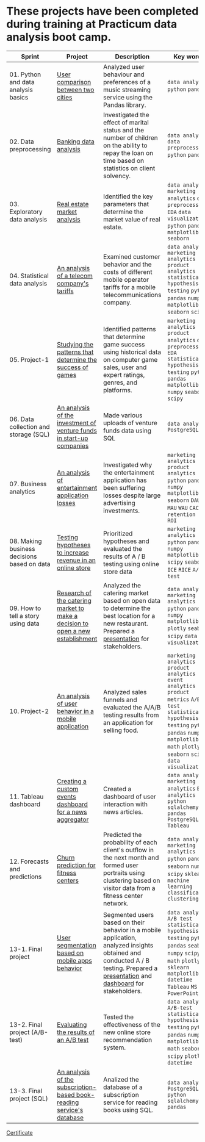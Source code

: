 # These projects have been completed during training at Practicum data analysis boot camp.
| Sprint | Project | Description | Key words |
| --- | --- | --- | --- |
| 01. Python and data analysis basics | [User comparison between two cities](https://github.com/darya134/Data_analytics/tree/main/01.%20Python%20and%20data%20analysis%20basics) | Analyzed user behaviour and preferences of a music streaming service using the Pandas library. | `data analytics` `python` `pandas`|
| 02. Data preprocessing | [Banking data analysis](https://github.com/darya134/Data_analytics/tree/main/02.%20Data%20preprocessing) | Investigated the effect of marital status and the number of children on the ability to repay the loan on time based on statistics on client solvency. | `data analytics` `data preprocessing` `python` `pandas`|
| 03. Exploratory data analysis | [Real estate market analysis](https://github.com/darya134/Data_analytics/tree/main/03.%20Exploratory%20data%20analysis) | Identified the key parameters that determine the market value of real estate. | `data analytics` `marketing analytics` `data preprocessing` `EDA` `data visualization` `python` `pandas` `matplotlib` `seaborn`|
| 04. Statistical data analysis | [An analysis of a telecom company's tariffs](https://github.com/darya134/Data_analytics/tree/main/04.%20Statistical%20data%20analysis) | Examined customer behavior and the costs of different mobile operator tariffs for a mobile telecommunications company. | `data analytics` `marketing analytics` `product analytics` `statistical hypothesis testing` `python` `pandas` `numpy` `matplotlib` `seaborn` `scipy` |
| 05. Project-1 | [Studying the patterns that determine the success of games](https://github.com/darya134/Data_analytics/tree/main/05.%20Project-1) | Identified patterns that determine game success using historical data on computer game sales, user and expert ratings, genres, and platforms. | `marketing analytics` `product analytics` `data preprocessing` `EDA` `statistical hypothesis testing` `python` `pandas`  `matplotlib` `numpy` `seaborn` `scipy` |
| 06. Data collection and storage (SQL) | [An analysis of the investment of venture funds in start-up companies](https://github.com/darya134/Data_analytics/tree/main/06.%20Data%20collection%20and%20storage%20(SQL)) | Made various uploads of venture funds data using SQL | `data analytics` `PostgreSQL` |
| 07. Business analytics | [An analysis of entertainment application losses](https://github.com/darya134/Data_analytics/tree/main/07.%20Business%20analytics) | Investigated why the entertainment application has been suffering losses despite large advertising investments. | `marketing analytics` `product analytics` `python` `pandas` `numpy` `matplotlib` `seaborn` `DAU` `MAU` `WAU` `CAC` `LTV` `retention rate` `ROI`|
| 08. Making business decisions based on data | [Testing hypotheses to increase revenue in an online store](https://github.com/darya134/Data_analytics/tree/main/08.%20Making%20business%20decisions%20based%20on%20data) | Prioritized hypotheses and evaluated the results of A / B testing using online store data | `marketing analytics` `python` `pandas` `numpy` `matplotlib` `scipy` `seaborn` `ICE` `RICE` `A/B-test`|
| 09. How to tell a story using data | [Research of the catering market to make a decision to open a new establishment](https://github.com/darya134/Data_analytics/tree/main/09.%20How%20to%20tell%20a%20story%20using%20data) | Analyzed the catering market based on open data to determine the best location for a new restaurant. Prepared a [presentation](https://github.com/darya134/Data_analytics/tree/main/01.%20Python%20and%20data%20analysis%20basics) for stakeholders. | `data analytics` `marketing analytics` `python` `pandas` `numpy` `matplotlib` `plotly` `seaborn` `scipy` `data visualization`|
| 10. Project-2 | [An analysis of user behavior in a mobile application](https://github.com/darya134/Data_analytics/tree/main/10.%20Project-2) | Analyzed sales funnels and evaluated the A/A/B testing results from an application for selling food. | `marketing analytics` `product analytics` `event analytics` `product metrics` `A/B test` `statistical hypothesis testing` `python` `pandas` `numpy` `matplotlib` `math` `plotly` `seaborn` `scipy` `data visualization` |
| 11. Tableau dashboard | [Creating a custom events dashboard for a news aggregator](https://github.com/darya134/Data_analytics/tree/main/11.%20Automation) | Created a dashboard of user interaction with news articles. | `data analytics` `marketing analytics` `BI analytics` `python` `sqlalchemy` `pandas` `PostgreSQL` `Tableau` |
| 12. Forecasts and predictions | [Churn prediction for fitness centers](https://github.com/darya134/Data_analytics/tree/main/12.%20Forecasts%20and%20predictions) | Predicted the probability of each client's outflow in the next month and formed user portraits using clustering based on visitor data from a fitness center network. | `data analytics` `marketing analytics` `python` `pandas` `seaborn` `numpy` `scipy` `sklearn` `machine learning` `classification` `clustering` |
| 13-1. Final project | [User segmentation based on mobile apps behavior](https://github.com/darya134/Data_analytics/tree/main/13-1.%20Graduation%20project) | Segmented users based on their behavior in a mobile application, analyzed insights obtained and conducted A / B testing. Prepared a [presentation](https://github.com/darya134/Data_analytics/tree/main/01.%20Python%20and%20data%20analysis%20basics) and [dashboard](https://public.tableau.com/app/profile/darya.ilina/viz/Mobile_app_analysis/sheet3#2) for stakeholders. | `data analytics` `A/B test` `statistical hypothesis testing` `python` `pandas`  `seaborn` `numpy` `scipy` `math` `plotly` `sklearn` `matplotlib` `datetime` `Tableau` `MS PowerPoint`|
| 13-2. Final project (A/B-test) | [Evaluating the results of an A/B test](https://github.com/darya134/Data_analytics/tree/main/13-2.%20Graduation%20project%20(A/B-test)) | Tested the effectiveness of the new online store recommendation system. | `data analytics` `A/B-test` `statistical hypothesis testing` `python` `pandas` `numpy` `matplotlib` `math` `seaborn` `scipy` `plotly` `datetime` |
| 13-3. Final project (SQL) | [An analysis of the subscription-based book-reading service's database](https://github.com/darya134/Data_analytics/tree/main/13-3.%20Graduation%20project%20(SQL)) | Analized the database of a subscription service for reading books using SQL. | `data analytics` `PostgreSQL` `python` `sqlalchemy` `pandas` |

[Certificate](https://github.com/darya134/Data_analytics/tree/main/01.%20Python%20and%20data%20analysis%20basics)
